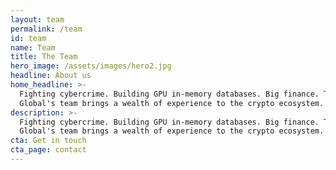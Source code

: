 ```yaml
---
layout: team
permalink: /team
id: team
name: Team
title: The Team
hero_image: /assets/images/hero2.jpg
headline: About us
home_headline: >-
  Fighting cybercrime. Building GPU in-memory databases. Big finance. TLDR
  Global's team brings a wealth of experience to the crypto ecosystem.
description: >-
  Fighting cybercrime. Building GPU in-memory databases. Big finance. TLDR
  Global's team brings a wealth of experience to the crypto ecosystem.
cta: Get in touch
cta_page: contact
---
```


